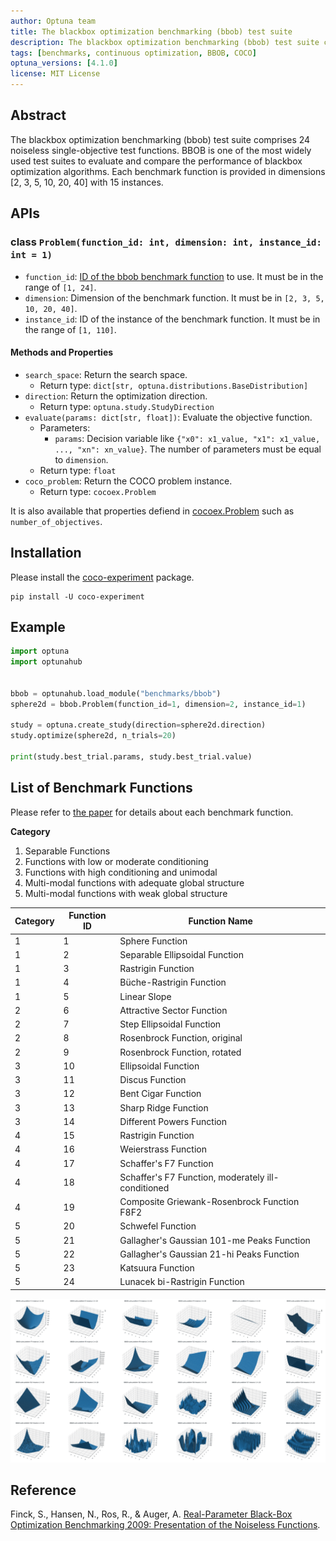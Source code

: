 ```yaml
---
author: Optuna team
title: The blackbox optimization benchmarking (bbob) test suite
description: The blackbox optimization benchmarking (bbob) test suite consists of 24 noiseless single-objective test functions including Sphere, Ellipsoidal, Rastrigin, Rosenbrock, etc. This package is a wrapper of the COCO (COmparing Continuous Optimizers) experiments library.
tags: [benchmarks, continuous optimization, BBOB, COCO]
optuna_versions: [4.1.0]
license: MIT License
---
```


## Abstract

The blackbox optimization benchmarking (bbob) test suite comprises 24 noiseless single-objective test functions. BBOB is one of the most widely used test suites to evaluate and compare the performance of blackbox optimization algorithms. Each benchmark function is provided in dimensions \[2, 3, 5, 10, 20, 40\] with 15 instances.

## APIs

### class `Problem(function_id: int, dimension: int, instance_id: int = 1)`

- `function_id`: [ID of the bbob benchmark function](https://numbbo.github.io/coco/testsuites/bbob) to use. It must be in the range of `[1, 24]`.
- `dimension`: Dimension of the benchmark function. It must be in `[2, 3, 5, 10, 20, 40]`.
- `instance_id`: ID of the instance of the benchmark function. It must be in the range of `[1, 110]`.

#### Methods and Properties

- `search_space`: Return the search space.
  - Return type: `dict[str, optuna.distributions.BaseDistribution]`
- `direction`: Return the optimization direction.
  - Return type: `optuna.study.StudyDirection`
- `evaluate(params: dict[str, float])`: Evaluate the objective function.
  - Parameters:
    - `params`: Decision variable like `{"x0": x1_value, "x1": x1_value, ..., "xn": xn_value}`. The number of parameters must be equal to `dimension`.
  - Return type: `float`
- `coco_problem`: Return the COCO problem instance.
  - Return type: `cocoex.Problem`

It is also available that properties defiend in [cocoex.Problem](https://numbbo.github.io/coco-doc/apidocs/cocoex/cocoex.Problem.html) such as `number_of_objectives`.

## Installation

Please install the [coco-experiment](https://github.com/numbbo/coco-experiment/tree/main/build/python) package.

```shell
pip install -U coco-experiment
```

## Example

```python
import optuna
import optunahub


bbob = optunahub.load_module("benchmarks/bbob")
sphere2d = bbob.Problem(function_id=1, dimension=2, instance_id=1)

study = optuna.create_study(direction=sphere2d.direction)
study.optimize(sphere2d, n_trials=20)

print(study.best_trial.params, study.best_trial.value)
```

## List of Benchmark Functions

Please refer to [the paper](https://numbbo.github.io/gforge/downloads/download16.00/bbobdocfunctions.pdf) for details about each benchmark function.

**Category**

1. Separable Functions
1. Functions with low or moderate conditioning
1. Functions with high conditioning and unimodal
1. Multi-modal functions with adequate global structure
1. Multi-modal functions with weak global structure

| Category  | Function ID | Function Name                                            |
|-----------|-------------|----------------------------------------------------------|
| 1         | 1           | Sphere Function                                          |
| 1         | 2           | Separable Ellipsoidal Function                           |
| 1         | 3           | Rastrigin Function                                       |
| 1         | 4           | Büche-Rastrigin Function                                 |
| 1         | 5           | Linear Slope                                             |
| 2         | 6           | Attractive Sector Function                               |
| 2         | 7           | Step Ellipsoidal Function                                |
| 2         | 8           | Rosenbrock Function, original                            |
| 2         | 9           | Rosenbrock Function, rotated                             |
| 3         | 10          | Ellipsoidal Function                                     |
| 3         | 11          | Discus Function                                          |
| 3         | 12          | Bent Cigar Function                                      |
| 3         | 13          | Sharp Ridge Function                                     |
| 3         | 14          | Different Powers Function                                |
| 4         | 15          | Rastrigin Function                                       |
| 4         | 16          | Weierstrass Function                                     |
| 4         | 17          | Schaffer's F7 Function                                   |
| 4         | 18          | Schaffer's F7 Function, moderately ill-conditioned       |
| 4         | 19          | Composite Griewank-Rosenbrock Function F8F2              |
| 5         | 20          | Schwefel Function                                        |
| 5         | 21          | Gallagher's Gaussian 101-me Peaks Function               |
| 5         | 22          | Gallagher's Gaussian 21-hi Peaks Function                |
| 5         | 23          | Katsuura Function                                        |
| 5         | 24          | Lunacek bi-Rastrigin Function                            |

![BBOB Plots](images/bbob.png)

## Reference

Finck, S., Hansen, N., Ros, R., & Auger, A. [Real-Parameter Black-Box Optimization Benchmarking 2009: Presentation of the Noiseless Functions](https://numbbo.github.io/gforge/downloads/download16.00/bbobdocfunctions.pdf).
